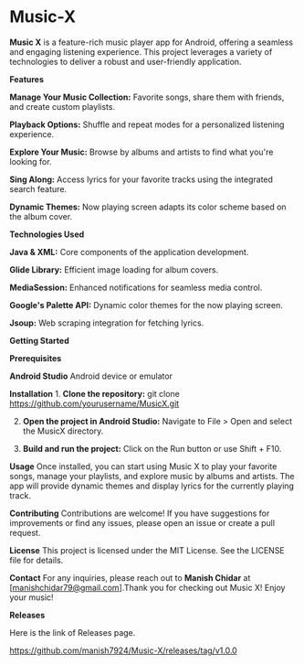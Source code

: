 # Music-X
**Music X** is a feature-rich music player app for Android, offering a seamless and engaging listening experience. This project leverages a variety of technologies to deliver a robust and user-friendly application.

**Features**
    
   **Manage Your Music Collection:** Favorite songs, share them with friends, and create custom playlists.
    
   **Playback Options:** Shuffle and repeat modes for a personalized listening experience.
    
   **Explore Your Music:** Browse by albums and artists to find what you're looking for.
    
   **Sing Along:** Access lyrics for your favorite tracks using the integrated search feature.
    
   **Dynamic Themes:** Now playing screen adapts its color scheme based on the album cover.
    
**Technologies Used**
  
  **Java & XML:** Core components of the application development.
  
  **Glide Library:** Efficient image loading for album covers.
  
  **MediaSession:** Enhanced notifications for seamless media control.
  
  **Google's Palette API:** Dynamic color themes for the now playing screen.
  
  **Jsoup:** Web scraping integration for fetching lyrics.
  
  
**Getting Started**
  
  **Prerequisites**
    
   **Android Studio** Android device or emulator
      
   **Installation**
    1. **Clone the repository:**
          git clone https://github.com/yourusername/MusicX.git

2. **Open the project in Android Studio:**
          Navigate to File > Open and select the MusicX directory.
      
3. **Build and run the project:**
          Click on the Run button or use Shift + F10.
          

**Usage**
  Once installed, you can start using Music X to play your favorite songs, manage your playlists, and explore music by albums and artists. The app will provide dynamic themes and display lyrics for the currently playing track.
  
  
**Contributing**
  Contributions are welcome! If you have suggestions for improvements or find any issues, please open an issue or create a pull request.

  
**License**
  This project is licensed under the MIT License. See the LICENSE file for details.

  
**Contact**
  For any inquiries, please reach out to **Manish Chidar** at [manishchidar79@gmail.com].Thank you for checking out Music X! Enjoy your music!


**Releases**

   Here is the link of Releases page.

   https://github.com/manish7924/Music-X/releases/tag/v1.0.0
